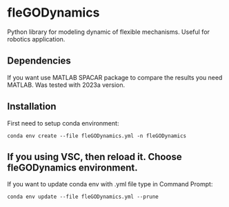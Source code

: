 # fleGODynamics
Python library for modeling dynamic of flexible mechanisms. Useful for robotics application.

## Dependencies
If you want use MATLAB SPACAR package to compare the results you need MATLAB. Was tested with 2023a version.

## Installation
First need to setup conda environment:
```
conda env create --file fleGODynamics.yml -n fleGODynamics
```
If you using VSC, then reload it. Choose fleGODynamics environment.
----
If you want to update conda env with .yml file type in Command Prompt:
```
conda env update --file fleGODynamics.yml --prune
```